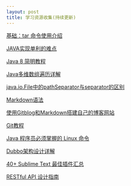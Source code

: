 ```yaml
---
layout: post
title: 学习资源收集(持续更新)
---
```



<!-- [基础：tar 命令使用介绍](http://toutiao.com/i6223900037617811970/?tt_from=mobile_qq&utm_campaign=client_share&app=news_article&utm_source=mobile_qq&iid=3292388694&utm_medium=toutiao_android){:target="_blank"}

[JAVA实现单利的难点](http://www.codeceo.com/article/java-single-problem.html){:target="_blank"}

![java jpg](http://www.habdqn.com/d/file/remenjishu/javajishu/2015-04-07/0d847579ace1cfc62a3af3e0974f982b.jpg) -->


<p><a href="http://toutiao.com/i6223900037617811970/?tt_from=mobile_qq&utm_campaign=client_share&app=news_article&utm_source=mobile_qq&iid=3292388694&utm_medium=toutiao_android" target="_blank">基础：tar 命令使用介绍</a></p>


<p><a href="http://www.codeceo.com/article/java-single-problem.html" target="_blank">JAVA实现单利的难点</a></p>


<p><a href="http://www.codeceo.com/article/java8-simple-guide.html" target="_blank">Java 8 简明教程</a></p>


<p><a href="http://www.codeceo.com/article/java-mult-array.html" target="_blank">Java多维数组遍历详解</a></p>


<p><a href="http://it-like.iteye.com/blog/1491467" target="_blank">java.io.File中的pathSeparator与separator的区别</a></p>


<p><a href="http://www.appinn.com/markdown/" target="_blank">Markdown语法</a></p>


<p><a href="http://www.tuicool.com/articles/NfYRr2N" target="_blank">使用Gitblog和Markdown搭建自己的博客网站</a></p>


<p><a href="http://mp.weixin.qq.com/s?__biz=MzAxODI5ODMwOA==&mid=410169219&idx=1&sn=d437db624c0e980f5bb4ae4546880ba7&scene=2&srcid=1214pGqXY5kXyDqMuQ1dx9um&from=timeline&isappinstalled=0#wechat_redirect" target="_blank">Git教程</a></p>


<p><a href="http://www.codeceo.com/article/java-programmer-linux-command.html" target="_blank">Java 程序员必须掌握的 Linux 命令</a></p>


<p><a href="http://shiyanjun.cn/archives/325.html" target="_blank">Dubbo架构设计详解</a></p>


<p><a href="http://www.codeceo.com/article/best-sublime-text-plugins.html" target="_blank">40+ Sublime Text 最佳插件汇总</a></p>


<p><a href="http://www.ruanyifeng.com/blog/2014/05/restful_api.html" target="_blank">RESTful API 设计指南</a></p>











